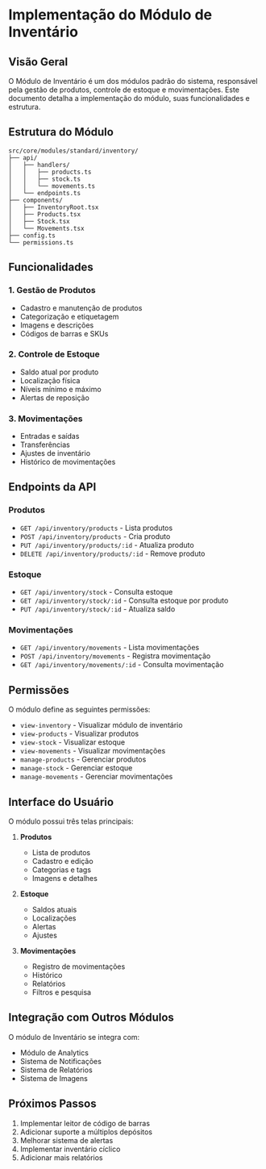 # Implementação do Módulo de Inventário

## Visão Geral

O Módulo de Inventário é um dos módulos padrão do sistema, responsável pela gestão de produtos, controle de estoque e movimentações. Este documento detalha a implementação do módulo, suas funcionalidades e estrutura.

## Estrutura do Módulo

```
src/core/modules/standard/inventory/
├── api/
│   ├── handlers/
│   │   ├── products.ts
│   │   ├── stock.ts
│   │   └── movements.ts
│   └── endpoints.ts
├── components/
│   ├── InventoryRoot.tsx
│   ├── Products.tsx
│   ├── Stock.tsx
│   └── Movements.tsx
├── config.ts
└── permissions.ts
```

## Funcionalidades

### 1. Gestão de Produtos
- Cadastro e manutenção de produtos
- Categorização e etiquetagem
- Imagens e descrições
- Códigos de barras e SKUs

### 2. Controle de Estoque
- Saldo atual por produto
- Localização física
- Níveis mínimo e máximo
- Alertas de reposição

### 3. Movimentações
- Entradas e saídas
- Transferências
- Ajustes de inventário
- Histórico de movimentações

## Endpoints da API

### Produtos
- `GET /api/inventory/products` - Lista produtos
- `POST /api/inventory/products` - Cria produto
- `PUT /api/inventory/products/:id` - Atualiza produto
- `DELETE /api/inventory/products/:id` - Remove produto

### Estoque
- `GET /api/inventory/stock` - Consulta estoque
- `GET /api/inventory/stock/:id` - Consulta estoque por produto
- `PUT /api/inventory/stock/:id` - Atualiza saldo

### Movimentações
- `GET /api/inventory/movements` - Lista movimentações
- `POST /api/inventory/movements` - Registra movimentação
- `GET /api/inventory/movements/:id` - Consulta movimentação

## Permissões

O módulo define as seguintes permissões:
- `view-inventory` - Visualizar módulo de inventário
- `view-products` - Visualizar produtos
- `view-stock` - Visualizar estoque
- `view-movements` - Visualizar movimentações
- `manage-products` - Gerenciar produtos
- `manage-stock` - Gerenciar estoque
- `manage-movements` - Gerenciar movimentações

## Interface do Usuário

O módulo possui três telas principais:

1. **Produtos**
   - Lista de produtos
   - Cadastro e edição
   - Categorias e tags
   - Imagens e detalhes

2. **Estoque**
   - Saldos atuais
   - Localizações
   - Alertas
   - Ajustes

3. **Movimentações**
   - Registro de movimentações
   - Histórico
   - Relatórios
   - Filtros e pesquisa

## Integração com Outros Módulos

O módulo de Inventário se integra com:
- Módulo de Analytics
- Sistema de Notificações
- Sistema de Relatórios
- Sistema de Imagens

## Próximos Passos

1. Implementar leitor de código de barras
2. Adicionar suporte a múltiplos depósitos
3. Melhorar sistema de alertas
4. Implementar inventário cíclico
5. Adicionar mais relatórios 